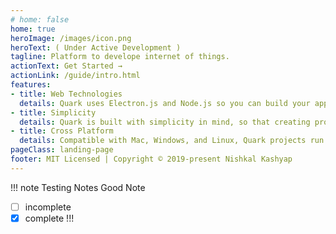 ```yaml
---
# home: false
home: true
heroImage: /images/icon.png
heroText: ( Under Active Development )
tagline: Platform to develope internet of things.
actionText: Get Started →
actionLink: /guide/intro.html
features:
- title: Web Technologies
  details: Quark uses Electron.js and Node.js so you can build your app with HTML, CSS, and JavaScript.
- title: Simplicity
  details: Quark is built with simplicity in mind, so that creating projects with Quark is enjoyable, easy to learn, and accessible to just about anyone with basic programming skills.
- title: Cross Platform
  details: Compatible with Mac, Windows, and Linux, Quark projects run on all three platforms.
pageClass: landing-page
footer: MIT Licensed | Copyright © 2019-present Nishkal Kashyap
---
```


<!-- <Landing/> -->

<!-- ![fdsf](https://media.giphy.com/media/1APaqOO5JHnWKLc7Bi/giphy.gif) -->


!!! note Testing Notes
Good Note 
- [ ] incomplete
- [x] complete
!!!
